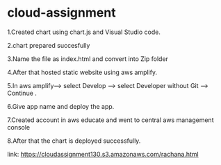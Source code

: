 # cloud-assignment
1.Created chart using chart.js and Visual Studio code.

2.chart prepared succesfully

3.Name the file as index.html and convert into Zip folder

4.After that hosted static website using aws amplify.

5.In aws amplify--> select Develop --> select Developer without Git --> Continue .

6.Give app name and deploy the app.

7.Created account in aws educate and went to central aws management console

8.After that the chart is deployed successfully.

link: 
https://cloudassignment130.s3.amazonaws.com/rachana.html 
